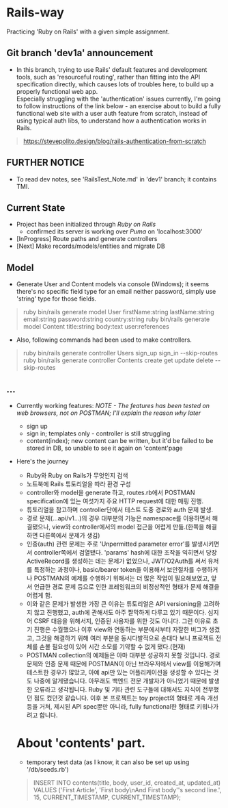 # Rails-way
Practicing 'Ruby on Rails' with a given simple assignment.

## Git branch 'dev1a' announcement
* In this branch, trying to use Rails' default features and development tools, such as 'resourceful routing', rather than fitting into the API specification directly, which causes lots of troubles here, to build up a properly functional web app. <br>
Especially struggling with the 'authentication' issues currently, I'm going to follow instructions of the link below - an exercise about to build a fully functional web site with a user auth feature from scratch, instead of using typical auth libs, to understand how a authentication works in Rails.
> https://stevepolito.design/blog/rails-authentication-from-scratch

## FURTHER NOTICE
* To read dev notes, see 'RailsTest_Note.md' in 'dev1' branch; it contains TMI.

## Current State
* Project has been initialized through *Ruby on Rails*
    * confirmed its server is working over *Puma* on 'localhost:3000'
* [InProgress] Route paths and generate controllers
* [Next] Make records/models/entities and migrate DB


## Model
* Generate User and Content models via console (Windows); it seems there's no specific field type for an email neither password, simply use 'string' type for those fields.
> ruby bin/rails generate model User firstName:string lastName:string email:string password:string country:string
> ruby bin/rails generate model Content title:string body:text user:references
* Also, following commands had been used to make controllers.
> ruby bin/rails generate controller Users sign_up sign_in --skip-routes
> ruby bin/rails generate controller Contents create get update delete --skip-routes

## ... 
* Currently working features:
*NOTE - The features has been tested on web browsers, not on POSTMAN; I'll explain the reason why later*
    * sign up
    * sign in; templates only - controller is still struggling
    * content(index); new content can be written, but it'd be failed to be stored in DB, so unable to see it again on 'content'page

* Here's the journey
    * Ruby와 Ruby on Rails가 무엇인지 검색
    * 노트북에 Rails 튜토리얼을 따라 환경 구성
    * controller와 model을 generate 하고, routes.rb에서 POSTMAN specification에 있는 여섯가지 주요 HTTP request에 대한 매핑 진행.
    * 튜토리얼을 참고하며 controller단에서 테스트 도중 경로와 auth 문제 발생.
    * 경로 문제(...api/v1...)의 경우 대부분의 기능은 namespace를 이용하면서 해결됐으나, view와 controller에서의 model 접근을 어렵게 만듦.(한쪽을 해결하면 다른쪽에서 문제가 생김)
    * 인증(auth) 관련 문제는 주로 'Unpermitted parameter error'를 발생시키면서 controller쪽에서 검열됐다. 'params' hash에 대한 조작을 익히면서 당장 ActiveRecord를 생성하는 데는 문제가 없었으나, JWT/O2Auth를 써서 유저를 특정하는 과정이나, basic/bearer token을 이용해서 보안절차를 수행하거나 POSTMAN의 예제를 수행하기 위해서는 더 많은 작업이 필요해보였고, 앞서 언급한 경로 문제 등으로 인한 프레임워크의 비정상적인 형태가 문제 해결을 어렵게 함.
    * 이와 같은 문제가 발생한 가장 큰 이유는 튜토리얼은 API versioning을 고려하지 않고 진행했고, auth에 관해서도 아주 짤막하게 다루고 있기 때문이다. 심지어 CSRF 대응을 위해서지, 인증된 사용자를 위한 것도 아니다. 그런 이유로 초기 진행은 수월했으나 이후 view와 연동하는 부분에서부터 자잘한 버그가 생겼고, 그것을 해결하기 위해 여러 부분을 동시다발적으로 손대다 보니 프로젝트 전체를 손볼 필요성이 있어 시간 소모를 기약할 수 없게 됐다.(현재)
    * POSTMAN collection의 예제들은 아마 대부분 성공하지 못할 것입니다. 경로 문제와 인증 문제 때문에 POSTMAN이 아닌 브라우저에서 view를 이용해가며 테스트한 경우가 많았고, 아예 api만 있는 어플리케이션을 생성할 수 있다는 것도 나중에 알게됐습니다. 아무래도 백엔드 전문 개발자가 아니었기 때문에 발생한 오류라고 생각됩니다. Ruby 및 기타 관련 도구들에 대해서도 지식이 전무했던 점도 컸던것 같습니다. 이후 본 프로젝트는 toy project의 형태로 계속 개선 등을 거쳐, 제시된 API spec뿐만 아니라, fully functional한 형태로 키워나가려고 합니다.

    # About 'contents' part.
    * temporary test data (as I know, it can also be set up using '/db/seeds.rb')
    > INSERT INTO 
    contents(title, body, user_id, created_at, updated_at)
VALUES
    ('First Article', 'First body\nAnd First body''s second line.', 15, CURRENT_TIMESTAMP, CURRENT_TIMESTAMP);
